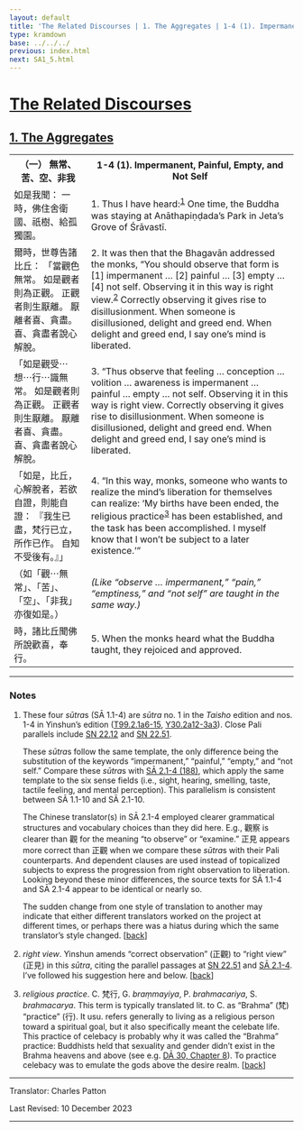 ```yaml
---
layout: default
title: 'The Related Discourses | 1. The Aggregates | 1-4 (1). Impermanent, Painful, Empty, and Not Self'
type: kramdown
base: ../../../
previous: index.html
next: SA1_5.html
---
```


<h1><a href='../index.html'>The Related Discourses</a></h1>
<h2><a href='index.html'>1. The Aggregates</a></h2>

<table class="trans">
  <th class='ch'>（一） 無常、苦、空、非我</th>
  <th class='en'>1-4 (1). Impermanent, Painful, Empty, and Not Self</th>
  <tr>
    <td class='ch' title='t99.2.1a6'>如是我聞： 一時，佛住舍衛國、祇樹、給孤獨園。</td>
    <td id='p1'>1. Thus I have heard:<sup id="ref1"><a href="#n1">1</a></sup> One time, the Buddha was staying at Anāthapiṇḍada’s Park in Jeta’s Grove of Śrāvastī.</td>
  </tr>
  <tr>
    <td class='ch' title='t99.2.1a7'>爾時，世尊告諸比丘： 「當觀色無常。 如是觀者則為正觀。 正觀者則生厭離。 厭離者喜、貪盡。 喜、貪盡者說心解脫。</td>
    <td id='p2'>2. It was then that the Bhagavān addressed the monks, “You should observe that form is [1] impermanent … [2] painful … [3] empty … [4] not self. Observing it in this way is right view.<sup id="ref2"><a href="#n2">2</a></sup> Correctly observing it gives rise to disillusionment. When someone is disillusioned, delight and greed end. When delight and greed end, I say one’s mind is liberated.</td>
  </tr>
  <tr>
    <td class='ch' title='t99.2.1a9'>「如是觀受⋯想⋯行⋯識無常。 如是觀者則為正觀。 正觀者則生厭離。 厭離者喜、貪盡。 喜、貪盡者說心解脫。</td>
    <td id='p3'>3. “Thus observe that feeling … conception … volition … awareness is impermanent … painful … empty … not self. Observing it in this way is right view. Correctly observing it gives rise to disillusionment. When someone is disillusioned, delight and greed end. When delight and greed end, I say one’s mind is liberated.</td>
  </tr>
  <tr>
    <td class='ch' title='t99.2.1a12'>「如是，比丘，心解脫者，若欲自證，則能自證： 『我生已盡，梵行已立，所作已作。 自知不受後有。』」</td>
    <td id='p4'>4. “In this way, monks, someone who wants to realize the mind’s liberation for themselves can realize: ‘My births have been ended, the religious practice<sup id="ref3"><a href="#n3">3</a></sup> has been established, and the task has been accomplished. I myself know that I won’t be subject to a later existence.’”</td>
  </tr>
  <tr>
    <td class='ch' title='t99.2.1a14'>（如「觀⋯無常」、「苦」、「空」、「非我」亦復如是。）</td>
    <td><em>(Like “observe … impermanent,” “pain,” “emptiness,” and “not self” are taught in the same way.)</em></td>
  </tr>
  <tr>
    <td class='ch' title='t99.2.1a15'>時，諸比丘聞佛所說歡喜，奉行。</td>
    <td id='p5'>5. When the monks heard what the Buddha taught, they rejoiced and approved.</td>
  </tr>
</table>

<hr/>

<h3 id="notes">Notes</h3>

<ol class="notes-list">
<li id="n1"><p>These four <em>sūtra</em>s (SĀ 1.1-4) are  <em>sūtra</em> no. 1 in the <cite>Taisho</cite> edition and nos. 1-4 in Yinshun’s edition (<a href="https://cbetaonline.dila.edu.tw/zh/T02n0099_p0001a06" target="_blank">T99.2.1a6-15</a>, <a href="https://cbetaonline.dila.edu.tw/zh/Y30n0030_p0002a12" target="_blank">Y30.2a12-3a3</a>). Close Pali parallels include <a href="https://suttacentral.net/sn22.12" target="_blank">SN 22.12</a> and <a href="https://suttacentral.net/sn22.51" target="_blank">SN 22.51</a>.</p>
<p>These <em>sūtra</em>s follow the same template, the only difference being the substitution of the keywords “impermanent,” “painful,” “empty,” and “not self.” Compare these <em>sūtra</em>s with <a href="../02/SA2_1.html" target="_blank">SĀ 2.1-4 (188)</a>, which apply the same template to the six sense fields (i.e., sight, hearing, smelling, taste, tactile feeling, and mental perception). This parallelism is consistent between SĀ 1.1-10 and SĀ 2.1-10.</p>
<p>The Chinese translator(s) in SĀ 2.1-4 employed clearer grammatical structures and vocabulary choices than they did here. E.g., <span class="ch">觀察</span> is clearer than <span class="ch">觀</span> for the meaning “to observe” or “examine.” <span class="ch">正見</span> appears more correct than <span class="ch">正觀</span> when we compare these <em>sūtra</em>s with their Pali counterparts. And dependent clauses are used instead of topicalized subjects to express the progression from right observation to liberation. Looking beyond these minor differences, the source texts for SĀ 1.1-4 and SĀ 2.1-4 appear to be identical or nearly so.</p>
<p>The sudden change from one style of translation to another may indicate that either different translators worked on the project at different times, or perhaps there was a hiatus during which the same translator’s style changed. [<a href="#ref1">back</a>]</p></li>
<li id="n2"><p><em>right view</em>. Yinshun amends “correct observation” (<span class="ch">正觀</span>) to “right view” (<span class="ch">正見</span>) in this <em>sūtra</em>, citing the parallel passages at <a href="https://suttacentral.net/sn22.51" target="_blank">SN 22.51</a> and <a href="../02/SA2_1-4.html" target="_blank">SĀ 2.1-4</a>. I’ve followed his suggestion here and below. [<a href="#ref2">back</a>]</p></li>
<li id="n3"><p><em>religious practice</em>. C. <span class="ch">梵行</span>, G. <em>braṃmayiya</em>, P. <em>brahmacariya</em>, S. <em>brahmacarya</em>. This term is typically translated lit. to C. as “Brahma” (<span class="ch">梵</span>) “practice” (<span class="ch">行</span>). It usu. refers generally to living as a religious person toward a spiritual goal, but it also specifically meant the celebate life. This practice of celebacy is probably why it was called the “Brahma” practice: Buddhists held that sexuality and gender didn’t exist in the Brahma heavens and above (see e.g. <a href="../../dirgha/DA_30-8.html#p66" target="_blank">DĀ 30, Chapter 8</a>). To practice celebacy was to emulate the gods above the desire realm. [<a href="#ref3">back</a>]</p></li>
</ol>
<hr/>

<p class="translator">Translator: Charles Patton</p>
<p class='revised'>Last Revised: 10 December 2023</p>

<hr/>
